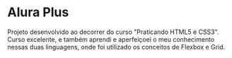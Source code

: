 # Alura Plus

Projeto desenvolvido ao decorrer do curso "Praticando HTML5 e CSS3". 
Curso excelente, e também aprendi e aperfeiçoei o meu conhecimento nessas duas linguagens, onde foi utilizado 
os conceitos de Flexbox e Grid.
